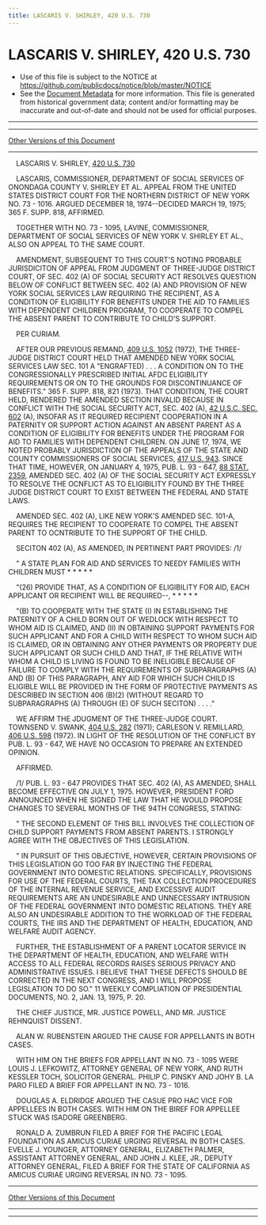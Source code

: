 ```yaml
---
title: LASCARIS V. SHIRLEY, 420 U.S. 730
---
```


# LASCARIS V. SHIRLEY, 420 U.S. 730

* Use of this file is subject to the NOTICE at https://github.com/publicdocs/notice/blob/master/NOTICE
* See the [Document Metadata](../../../index.md) for more information.
  This file is generated from historical government data; content and/or formatting may be inaccurate and out-of-date and should not be used for official purposes.

----------
----------

[Other Versions of this Document](https://publicdocs.github.io/go/links?ns=uslm-x&ref=%2Fus%2Fcourts%2Fscotus%2FusReporter%2F420%2F730)

----------

    LASCARIS V. SHIRLEY, [420 U.S. 730][/us/courts/scotus/usReporter/420/730]

    LASCARIS, COMMISSIONER, DEPARTMENT OF SOCIAL SERVICES OF ONONDAGA COUNTY V. SHIRLEY ET AL. APPEAL FROM THE UNITED STATES DISTRICT COURT FOR THE NORTHERN DISTRICT OF NEW YORK NO. 73 - 1016.  ARGUED DECEMBER 18, 1974--DECIDED MARCH 19, 1975; 365 F. SUPP. 818, AFFIRMED.

    TOGETHER WITH NO. 73 - 1095, LAVINE, COMMISSIONER, DEPARTMENT OF SOCIAL SERVICES OF NEW YORK V. SHIRLEY ET AL., ALSO ON APPEAL TO THE SAME COURT.

    AMENDMENT, SUBSEQUENT TO THIS COURT'S NOTING PROBABLE JURISDICITON OF APPEAL FROM JUDGMENT OF THREE-JUDGE DISTRICT COURT, OF SEC. 402 (A) OF SOCIAL SECURITY ACT RESOLVES QUESTION BELOW OF CONFLICT BETWEEN SEC. 402 (A) AND PROVISION OF NEW YORK SOCIAL SERVICES LAW REQUIRING THE RECIPIENT, AS A CONDITION OF ELIGIBILITY FOR BENEFITS UNDER THE AID TO FAMILIES WITH DEPENDENT CHILDREN PROGRAM, TO COOPERATE TO COMPEL THE ABSENT PARENT TO CONTRIBUTE TO CHILD'S SUPPORT.

    PER CURIAM.

    AFTER OUR PREVIOUS REMAND, [409 U.S. 1052][/us/courts/scotus/usReporter/409/1052] (1972), THE THREE-JUDGE DISTRICT COURT HELD THAT AMENDED NEW YORK SOCIAL SERVICES LAW SEC. 101 A "ENGRAFTED) . . . A CONDITION ON TO THE CONGRESSIONALLY PRESCRIBED INITIAL AFDC ELIGIBILITY REQUIREMENTS OR ON TO THE GROUNDS FOR DISCONTINUANCE OF BENEFITS."  365 F. SUPP. 818, 821 (1973).  THAT CONDITION, THE COURT HELD, RENDERED THE AMENDED SECTION INVALID BECAUSE IN CONFLICT WITH THE SOCIAL SECURITY ACT, SEC. 402 (A), [42 U.S.C. SEC. 602][/us/usc/t42/s602] (A), INSOFAR AS IT REQUIRED RECIPIENT COOPERATION IN A PATERNITY OR SUPPORT ACTION AGAINST AN ABSENT PARENT AS A CONDITION OF ELIGIBILITY FOR BENEFITS UNDER THE PROGRAM FOR AID TO FAMILIES WITH DEPENDENT CHILDREN.  ON JUNE 17, 1974, WE NOTED PROBABLY JURISDICTION OF THE APPEALS OF THE STATE AND COUNTY COMMISSIONERS OF SOCIAL SERVICES, [417 U.S. 943][/us/courts/scotus/usReporter/417/943].  SINCE THAT TIME, HOWEVER, ON JANUARY 4, 1975, PUB. L. 93 - 647, [88 STAT. 2359][/us/stat/88/2359], AMENDED SEC. 402 (A) OF THE SOCIAL SECURITY ACT EXPRESSLY TO RESOLVE THE OCNFLICT AS TO ELIGIBILITY FOUND BY THE THREE JUDGE DISTRICT COURT TO EXIST BETWEEN THE FEDERAL AND STATE LAWS.

    AMENDED SEC. 402 (A), LIKE NEW YORK'S AMENDED SEC. 101-A, REQUIRES THE RECIPIENT TO COOPERATE TO COMPEL THE ABSENT PARENT TO OCNTRIBUTE TO THE SUPPORT OF THE CHILD.

    SECITON 402 (A), AS AMENDED, IN PERTINENT PART PROVIDES:  /1/

    " A STATE PLAN FOR AID AND SERVICES TO NEEDY FAMILIES WITH CHILDREN MUST \* \* \* \* \*

    "(26) PROVIDE THAT, AS A CONDITION OF ELIGIBILITY FOR AID, EACH APPLICANT OR RECIPIENT WILL BE REQUIRED--, \* \* \* \* \*

    "(B) TO COOPERATE WITH THE STATE (I) IN ESTABLISHING THE PATERNITY OF A CHILD BORN OUT OF WEDLOCK WITH RESPECT TO WHOM AID IS CLAIMED, AND (II) IN OBTAINING SUPPORT PAYMENTS FOR SUCH APPLICANT AND FOR A CHILD WITH RESPECT TO WHOM SUCH AID IS CLAIMED, OR IN OBTAINING ANY OTHER PAYMENTS OR PROPERTY DUE SUCH APPLICANT OR SUCH CHILD AND THAT, IF THE RELATIVE WITH WHOM A CHILD IS LIVING IS FOUND TO BE INELIGIBLE BECAUSE OF FAILURE TO COMPLY WITH THE REQUIREMENTS OF SUBPARAGRAPHS (A) AND (B) OF THIS PARAGRAPH, ANY AID FOR WHICH SUCH CHILD IS ELIGIBLE WILL BE PROVIDED IN THE FORM OF PROTECTIVE PAYMENTS AS DESCRIBED IN SECTION 406 (B)(2) (WITHOUT REGARD TO SUBPARAGRAPHS (A) THROUGH (E) OF SUCH SECITON) . . . ."

    WE AFFIRM THE JDUGMENT OF THE THREE-JUDGE COURT.  TOWNSEND V. SWANK, [404 U.S. 282][/us/courts/scotus/usReporter/404/282] (1971); CARLESON V. REMILLARD, [406 U.S. 598][/us/courts/scotus/usReporter/406/598] (1972).  IN LIGHT OF THE RESOLUTION OF THE CONFLICT BY PUB. L. 93 - 647, WE HAVE NO OCCASION TO PREPARE AN EXTENDED OPINION.

    AFFIRMED.

    /1/ PUB. L. 93 - 647 PROVIDES THAT SEC. 402 (A), AS AMENDED, SHALL BECOME EFFECTIVE ON JULY 1, 1975.  HOWEVER, PRESIDENT FORD ANNOUNCED WHEN HE SIGNED THE LAW THAT HE WOULD PROPOSE CHANGES TO SEVERAL MONTHS OF THE 94TH CONGRESS, STATING:

    " THE SECOND ELEMENT OF THIS BILL INVOLVES THE COLLECTION OF CHILD SUPPORT PAYMENTS FROM ABSENT PARENTS.  I STRONGLY AGREE WITH THE OBJECTIVES OF THIS LEGISLATION.

    " IN PURSUIT OF THIS OBJECTIVE, HOWEVER, CERTAIN PROVISIONS OF THIS LEGISLATION GO TOO FAR BY INJECTING THE FEDERAL GOVERNMENT INTO DOMESTIC RELATIONS.  SPECIFICALLY, PROVISIONS FOR USE OF THE FEDERAL COURTS, THE TAX COLLECTION PROCEDURES OF THE INTERNAL REVENUE SERVICE, AND EXCESSIVE AUDIT REQUIREMENTS ARE AN UNDESIRABLE AND UNNECESSARY INTRUSION OF THE FEDERAL GOVERNMENT INTO DOMESTIC RELATIONS.  THEY ARE ALSO AN UNDESIRABLE ADDITION TO THE WORKLOAD OF THE FEDERAL COURTS, THE IRS AND THE DEPARTMENT OF HEALTH, EDUCATION, AND WELFARE AUDIT AGENCY.

    FURTHER, THE ESTABLISHMENT OF A PARENT LOCATOR SERVICE IN THE DEPARTMENT OF HEALTH, EDUCATION, AND WELFARE WITH ACCESS TO ALL FEDERAL RECORDS RAISES SERIOUS PRIVACY AND ADMINISTRATIVE ISSUES.  I BELIEVE THAT THESE DEFECTS SHOULD BE CORRECTED IN THE NEXT CONGRESS, AND I WILL PROPOSE LEGISLATION TO DO SO."  11 WEEKLY COMPLIATION OF PRESIDENTIAL DOCUMENTS, NO. 2, JAN. 13, 1975, P. 20.

    THE CHIEF JUSTICE, MR. JUSTICE POWELL, AND MR. JUSTICE REHNQUIST DISSENT.

    ALAN W. RUBENSTEIN ARGUED THE CAUSE FOR APPELLANTS IN BOTH CASES.

    WITH HIM ON THE BRIEFS FOR APPELLANT IN NO. 73 - 1095 WERE LOUIS J. LEFKOWITZ, ATTORNEY GENERAL OF NEW YORK, AND RUTH KESSLER TOCH, SOLICITOR GENERAL.  PHILIP C. PINSKY AND JOHY B. LA PARO FILED A BRIEF FOR APPELLANT IN NO. 73 - 1016.

    DOUGLAS A. ELDRIDGE ARGUED THE CASUE PRO HAC VICE FOR APPELLEES IN BOTH CASES.  WITH HIM ON THE BIREF FOR APPELLEE STUCK WAS ISADORE GREENBERG.

    RONALD A. ZUMBRUN FILED A BRIEF FOR THE PACIFIC LEGAL FOUNDATION AS AMICUS CURIAE URGING REVERSAL IN BOTH CASES.  EVELLE J. YOUNGER, ATTORNEY GENERAL, ELIZABETH PALMER, ASSISTANT ATTORNEY GENERAL, AND JOHN J. KLEE, JR., DEPUTY ATTORNEY GENERAL, FILED A BRIEF FOR THE STATE OF CALIFORNIA AS AMICUS CURIAE URGING REVERSAL IN NO. 73 - 1095.

----------

[Other Versions of this Document](https://publicdocs.github.io/go/links?ns=uslm-x&ref=%2Fus%2Fcourts%2Fscotus%2FusReporter%2F420%2F730)

----------
----------

[/us/courts/scotus/usReporter/420/730]: https://publicdocs.github.io/go/links?ns=uslm-x&ref=%2Fus%2Fcourts%2Fscotus%2FusReporter%2F420%2F730
[/us/courts/scotus/usReporter/409/1052]: https://publicdocs.github.io/go/links?ns=uslm-x&ref=%2Fus%2Fcourts%2Fscotus%2FusReporter%2F409%2F1052
[/us/usc/t42/s602]: https://publicdocs.github.io/go/links?ns=uslm&ref=%2Fus%2Fusc%2Ft42%2Fs602
[/us/courts/scotus/usReporter/417/943]: https://publicdocs.github.io/go/links?ns=uslm-x&ref=%2Fus%2Fcourts%2Fscotus%2FusReporter%2F417%2F943
[/us/stat/88/2359]: https://publicdocs.github.io/go/links?ns=uslm&ref=%2Fus%2Fstat%2F88%2F2359
[/us/courts/scotus/usReporter/404/282]: https://publicdocs.github.io/go/links?ns=uslm-x&ref=%2Fus%2Fcourts%2Fscotus%2FusReporter%2F404%2F282
[/us/courts/scotus/usReporter/406/598]: https://publicdocs.github.io/go/links?ns=uslm-x&ref=%2Fus%2Fcourts%2Fscotus%2FusReporter%2F406%2F598


